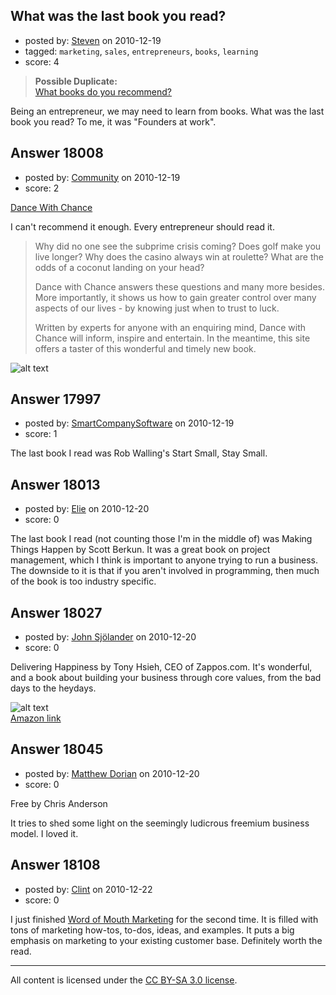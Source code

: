 ## What was the last book you read?

- posted by: [Steven](https://stackexchange.com/users/-1/2233-steven) on 2010-12-19
- tagged: `marketing`, `sales`, `entrepreneurs`, `books`, `learning`
- score: 4

> **Possible Duplicate:**  
> [What books do you recommend?](http://answers.onstartups.com/questions/270/what-books-do-you-recommend)  

<!-- End of automatically inserted text -->

Being an entrepreneur, we may need to learn from books. What was the last book you read? To me, it was "Founders at work". 


## Answer 18008

- posted by: [Community](https://stackexchange.com/users/-1/-1-community) on 2010-12-19
- score: 2

<p><a href="http://www.dancewithchance.com/" rel="nofollow">Dance With Chance</a></p>

<p>I can't recommend it enough. Every entrepreneur should read it.</p>

<blockquote>
  <p>Why did no one see the subprime crisis coming? Does golf make you live longer? Why does the casino always win at roulette? What are the odds of a coconut landing on your head?</p>
  
  <p>Dance with Chance answers these questions and many more besides. More importantly, it shows us how to gain greater control over many aspects of our lives - by knowing just when to trust to luck.</p>
  
  <p>Written by experts for anyone with an enquiring mind, Dance with Chance will inform, inspire and entertain. In the meantime, this site offers a taster of this wonderful and timely new book.</p>
</blockquote>

<p><img src="http://i.stack.imgur.com/lwegg.jpg" alt="alt text"></p>



## Answer 17997

- posted by: [SmartCompanySoftware](https://stackexchange.com/users/-1/1629-smartcompanysoftware) on 2010-12-19
- score: 1

The last book I read was Rob Walling's Start Small, Stay Small.


## Answer 18013

- posted by: [Elie](https://stackexchange.com/users/-1/1752-elie) on 2010-12-20
- score: 0

The last book I read (not counting those I'm in the middle of) was Making Things Happen by Scott Berkun. It was a great book on project management, which I think is important to anyone trying to run a business. The downside to it is that if you aren't involved in programming, then much of the book is too industry specific.


## Answer 18027

- posted by: [John Sjölander](https://stackexchange.com/users/-1/5866-john-sj-lander) on 2010-12-20
- score: 0

<p>Delivering Happiness by Tony Hsieh, CEO of Zappos.com. It's wonderful, and a book about building your business through core values, from the bad days to the heydays.</p>

<p><img src="http://i.stack.imgur.com/ukU6V.png" alt="alt text">
<br><a href="http://rads.stackoverflow.com/amzn/click/0446563048" rel="nofollow">Amazon link</a></p>



## Answer 18045

- posted by: [Matthew Dorian](https://stackexchange.com/users/-1/5382-matthew-dorian) on 2010-12-20
- score: 0

Free by Chris Anderson

It tries to shed some light on the seemingly ludicrous freemium business model.  I loved it.


## Answer 18108

- posted by: [Clint](https://stackexchange.com/users/-1/1100-clint) on 2010-12-22
- score: 0

<p>I just finished <a href="http://rads.stackoverflow.com/amzn/click/1427798613" rel="nofollow">Word of Mouth Marketing</a> for the second time. It is filled with tons of marketing how-tos, to-dos, ideas, and examples. It puts a big emphasis on marketing to your existing customer base. Definitely worth the read.</p>




---

All content is licensed under the [CC BY-SA 3.0 license](https://creativecommons.org/licenses/by-sa/3.0/).
